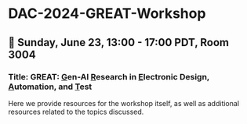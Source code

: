 # DAC-2024-GREAT-Workshop

## 📅 Sunday, June 23, 13:00 - 17:00 PDT, Room 3004
### Title: GREAT: <ins>G</ins>en-AI <ins>R</ins>esearch in <ins>E</ins>lectronic Design, <ins>A</ins>utomation, and <ins>T</ins>est
Here we provide resources for the workshop itself, as well as additional resources related to the topics discussed.
